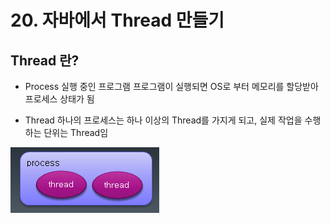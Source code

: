 # 20. 자바에서 Thread 만들기

## Thread 란?

- Process 
  실행 중인 프로그램
  프로그램이 실행되면 OS로 부터 메모리를 할당받아 프로세스 상태가 됨

- Thread
  하나의 프로세스는 하나 이상의 Thread를 가지게 되고, 실제 작업을 수행하는 단위는 Thread임
  
![thread](./img/thread.png)
